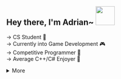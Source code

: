 ## Hey there, I'm Adrian~ <img src="https://media.giphy.com/media/VgCDAzcKvsR6OM0uWg/giphy.gif" width="50">
  -> CS Student :space_invader: <br>
  -> Currently into Game Development :video_game: <br>
  -> Competitive Programmer :game_die: <br>
  -> Average C++/C# Enjoyer :pushpin: <br>
<details>
  <summary>More</summary>
  
  ## Competitive Programming
  [![Codeforces Stats](https://codeforces-readme-stats.vercel.app/api/card?username=itadrias&theme=darcula&disable_animations=false&show_icons=true&force_username=true)](https://codeforces.com/profile/itadrias)
  [![Atcoder Stats](https://atcoder-readme-stats.vercel.app/stats/itadrias?theme=darcula&width=400&height=180)](https://atcoder.jp/users/itadrias)
  ## Skills && Stats
  ![My Skills](https://skillicons.dev/icons?i=c,cs,cpp,html,css,js,dotnet,py,kotlin,unity,unreal,godot)<br><br>
  ![](https://github-readme-stats.vercel.app/api?username=itadrias&theme=dark&hide_border=false&include_all_commits=false&count_private=false)
  ![](https://nirzak-streak-stats.vercel.app/?user=itadrias&theme=dark&hide_border=false)
</details>
